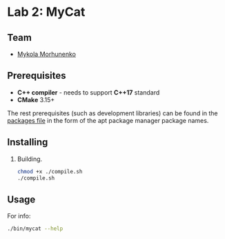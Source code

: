# Lab 2: MyCat

## Team

 - [Mykola Morhunenko](https://github.com/Myralllka)

## Prerequisites

 - **C++ compiler** - needs to support **C++17** standard
 - **CMake** 3.15+
 
The rest prerequisites (such as development libraries) can be found in the [packages file](./apt_packages.txt) in the form of the apt package manager package names.

## Installing

1. Building.
    ```bash
    chmod +x ./compile.sh
    ./compile.sh
    ```

## Usage

For info:
```bash
./bin/mycat --help
```
